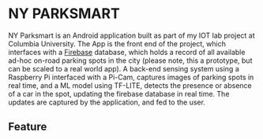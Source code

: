 # NY PARKSMART

NY Parksmart is an Android application built as part of my IOT lab project at Columbia University. The App is the front end of the project, which interfaces with a [Firebase](https://firebase.google.com/) database, which holds a record of all available ad-hoc on-road parking spots in the city (please note, this a prototype, but can be scaled to a real world app). A back-end sensing system using a Raspberry Pi interfaced with a Pi-Cam, captures images of parking spots in real time, and a ML model using TF-LITE, detects the presence or absence of a car in the spot, updating the firebase database in real time. The updates are captured by the application, and fed to the user.

## Feature  






